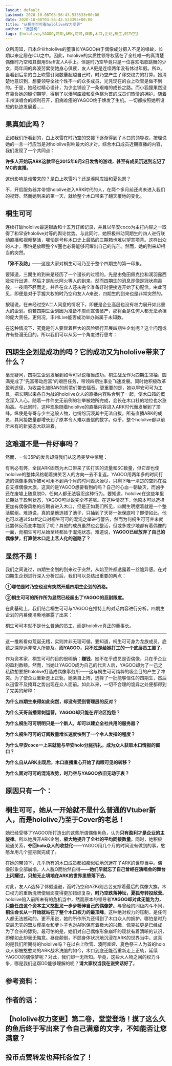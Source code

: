 ```yaml
---
layout: default
Lastmod: 2020-10-08T03:56:43.533533+00:00
date: 2020-10-08T03:56:43.533395+00:00
title: "从桐生可可看hololive权力变更"
author: "墨芸柯"
tags: [hololive,YAGOO,四期,ARK,可可,偶像,木口,企划,桐生,时乃空]
---
```


众所周知，日本企业hololive的董事长YAGOO由于偶像成分摄入不足的缘故，长期以来定居在ICU之中。因此，hololive的实质性领导权落在了全社唯一的真清楚偶像时乃空和其御用Staff友人A手上。但是时乃空毕竟只是一位喜欢唱歌跳舞的少女，两年间的奔波劳累使她身心俱疲，友人A更是连续两年没有休过年假。所以，当看到后辈的白上吹雪订阅数量超越自己时，时乃空产生了移交权力的打算。她清楚地意识到，想要领导全社个性不一的众多成员，光凭现在的白上吹雪是做不到的。于是，她经过精心设计，为少主铺设了一条艰难的成长之路。而小狐狸果然没有辜负她的殷切期望，得到了以湊阿库娅和夏色祭为首的成员们热情的拥护。随着丰州演唱会的顺利召开，旧病难痊的YAGOO终于焕发了生机。一切都按照她所设想的轨迹发展着……

果真如此吗？
------

正如我们所看到的，白上吹雪在时乃空的交接下逐渐得到了木口的领导权，按理说她的一言一行应当是对hololive影响最大的才对。综合木口成员近期直播的内容，我们发现了一个共同点：

**许多人开始玩ARK这款早在2015年6月2日发售的游戏，甚至有成员沉迷到忘记了MC的直播。**

这份影响是谁带来的？是白上吹雪吗？还是湊阿库娅和夏色祭？

不，开启服务器并带领hololive进入ARK时代的人，在两个多月前还尚未进入我们的视野。然而她到来的第一天，就给整个木口带来了翻天覆地的变化。

桐生可可
----

连续打破hololive最速银盾和十五万订阅记录，并且以早安coco为主打内容之一取得了和早安hololive对等的舆论优势。与此同时，她积极带动同期生的四人进行联动直播和视频整活，哪怕是号称木口史上最贴的三期箱也难以望其项背。这样出众的人才，哪怕是放眼整个V圈也必将能够闪耀出自己的光芒。然而，她的到来却相当的突然。

**「猝不及防」**——这是大家对桐生可可乃至于整个四期生的第一印象。

要知道，三期生的到来是经历了一个漫长的过程的。先是由兔田佩克拉和润羽露西娅先行出道，然后才是船长阿火等人的到来。然而四期生的消息却像是冠状病毒般，一夜间不胫而走，并且在众人还未完全准备好时便接连开始了初配信。由此可见，即便是对于手握大权的时乃空和友人A来说，四期生的到来也是非常突然的。

按理说，在未经过空A二人同意的情况下，即便是企业高层也没有权力展开如此重大的企划。倘若四期生企划因为准备不周而宣告破产，那将会是任何人都无法承担的庞大责任。更何况，丰州Live能否成功举办尚属于未知数。

在这种情况下，究竟是何人要冒着巨大的风险强行开展四期生企划呢？这个问题或许有些漫无目的，所以我们可以从另一个角度进行思考：

四期生企划是成功的吗？它的成功又为hololive带来了什么？
-------------------------------

毫无疑问，四期生企划发展到如今可以说相当成功。桐生战龙作为四期生领袖，圆满完成了“先富带动后富”的艰巨任务，带领四期生事业飞速发展。同时她积极改革盈利途径，为收益化被BAN的前辈们带去福音。更重要的是，她以早安可可为工具，把长期以来各自为战的hololive众人的直播内容粘合到了一起，使木口箱的概念深入人心。随着一件件史无前例的壮举被她所完成，会长在木口社的地位也水涨船高。与此同时，这种现象随着hololive的直播内容进入ARK时代而发展到了顶峰。纵使是夸哥与少主这般人物，也纷纷沉浸其中无法自拔。所有直播ARK的成员，其同接数量都增长到了原本令人难以置信的数字。似乎，整个hololive都以前所未有的新姿态大跃进着。

这难道不是一件好事吗？
-----------

然而，一位35P的发言却将我们从这场美梦中惊醒：

有利必有弊，全民ARK固然为木口带来了实打实的流量和SC数量，但它却也使hololive的整体风格朝着搞笑艺人的方向一去不复返。YAGOO用两年多的时间打造的偶像事务所被可可用不到两个月的时间毁灭殆尽，只剩下唯一清楚的空妈在独自支撑偶像大旗。这真的是YAGOO想要看到的吗？自己的心血一朝破灭，而凶手还在废墟上随意脱O，任何人都无法容忍这种行为。要知道，hololive在这些年里长期处于盈利状态，YAGOO可以说完全不差钱。在这种情况下，他原本可以选择更加有偶像风格的应聘者进入木口，但是正如我们所见，四期生明摆着就是一个整活联组。难道说，真的是他选错了池子，只抽到了天哥一张保底吗？即便如此，他也可以通过Staff之口对桐生可可的混沌之举进行警告，然而为何桐生可可并未就此罢休反而变本加厉了呢？其他的成员虽然也会整活，但或多或少地都有着偶像的一面，而桐生可可从始至终都处于混沌状态。难道说，**YAGOO已经放弃了自己的偶像梦，打算使木口走上艺人化的道路了？**  

显然不是！
-----

我们之间说过，四期生企划的到来过于突然，从始至终都透露着一丝诡异感。在对四期生企划进行深入分析过后，我们可以总结出重要的两点：

**①哪怕是时乃空也没有突然开启四期生企划的资格。**

**②桐生可可的所作所为显然已经超出了YAGOO的忍耐限度。**

在此基础上，我们结合桐生可可与YAGOO在推特上的对话内容进行分析。四期生企划的内幕便清晰地暴露了出来：

桐生可可本就不是什么普通的员工，而是hololive真正的董事长。  

------------------------------------

这一推断看似荒诞无稽，实则并非无理可循。要知道，桐生可可身为龙族成员，底蕴之深厚远非常人所能及。**而YAGOO，只不过是给她打工的一个底层员工罢了**。

作为资本家，桐生可可的目的很明确：**赚钱**。她不在乎成员是否偶像，只在乎企业的盈利数额。然而，当她让YAGOO成为自己的代言人后，YAGOO却为了一己之私欲想要把hololive打造成偶像事务所——这与桐生可可纯粹的吸金目的产生了冲突。为了使企业重新走上正轨，她亲自上阵，选择了一批能够信任的四期生，然后以迅雷不及掩耳之势出现在众人面前。如此以来，一切不合理的诡异之处便都得到了完美的解释：

**为什么四期生来得如此突然，却没有受到管理层的反对？**

**为什么天哥首播背刺运营，YAGOO却只能在评论区抱怨？**

**为什么桐生可可明明只是一个新人，却可以建立全社共用的服务器？**

**为什么桐生可可的订阅数量增长速度快到了一个令人发指的程度？**

**为什么早安coco一上来就能与早安holo分庭抗礼，成为众人获取木口情报的窗口？**

**为什么自从ARK出现后，木口直播重心开始了肉眼可见的转移？**

**为什么面对可可的混沌攻势，时乃空与YAGOO依旧无动于衷？**

原因只有一个：
-------

桐生可可，她从一开始就不是什么普通的Vtuber新人，而是hololive乃至于Cover的老总！
-------------------------------------------------

她已经受够了YAGOO所打造出的这些所谓偶像角色，认为**只有盈利才是企业的主旋律**。所以她展开ARK企划，**极大地提升了全社的平均同接数量**。同时，她积极疏通关系，**夺回holo众人的收益化**——YAGOO用几个月的时间没有做到的事，憨憨龙用几个星期就完成了。

在她的带领下，几乎所有的木口成员都如痴似狂地沉迷在了ARK的世界当中。偶像形象全部崩塌，人人脱O而怡然自得——**她们早就忘了自己曾经在演唱会的舞台上闪耀过，只想无止境地在ARK的世界里堕落下去**。

对此，友人A选择了休假退避，而时乃空和AZKi则苦苦支撑着最后的偶像大旗。木口权力的重新洗牌使局面变得更加错综复杂，**时乃空跌落神坛，夏狐夸转投敌营**。hololive陷入前所未有的危机当中，然而原本的领导者**YAGOO却对此无能为力，只能任由这个资本主义憨批龙一步步粉碎自己的偶像梦**。与曾经的同级内斗不同，**桐生会长从一开始就站在了整个木口权力的最顶峰**。这种绝对权力的压制，是任何人都无法撼动的。更不用说，她的所作所为还得到了木口众人的拥护。哪怕是时乃空最忠实的盟友樱巫女和萝卜子也对ARK保有着极大的兴趣，佩克拉更是已经成为了会长的舔狗。最可怕的是，她们对自己偶像形象崩坏的现状有着清晰的认识，即便如此却毫无悔意。昼夜颠倒，不顾身体状况地沉浸在ARK的世界当中，这真的是我们所期待的hololive吗？在以白上吹雪、湊阿库娅、夏色祭三人为首的holo众人都被憨憨龙的ARK战术洗脑的如今，木口到底还能否重新走上正轨，延续YAGOO的偶像梦呢？对此，我们却一无所知。毕竟，这些大人物之间的权力斗争，哪是我们这帮DD能够理解的呢？**请大家权当我在说笑话好了**。

参考资料：
-----

作者的话：
-----

【hololive权力变更】第二卷，堂堂登场！摸了这么久的鱼后终于写出来了令自己满意的文字，不知能否让您满意？
-------------------------------------------------------

投币点赞转发也拜托各位了！
-------------

